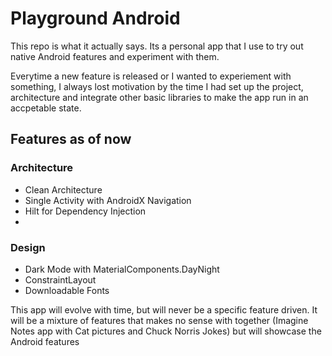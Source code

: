 # Playground Android

This repo is what it actually says. Its a personal app that I use to try out native Android features and experiment with them.

Everytime a new feature is released or I wanted to experiement with something, I always lost motivation by the time I had set up the project, architecture and integrate other basic libraries to make the app run in an accpetable state.

## Features as of now

### Architecture
- Clean Architecture
- Single Activity with AndroidX Navigation
- Hilt for Dependency Injection
- 

### Design
- Dark Mode with MaterialComponents.DayNight
- ConstraintLayout
- Downloadable Fonts

This app will evolve with time, but will never be a specific feature driven. It will be a mixture of features that makes no sense with together (Imagine Notes app with Cat pictures and Chuck Norris Jokes) but will showcase the Android features